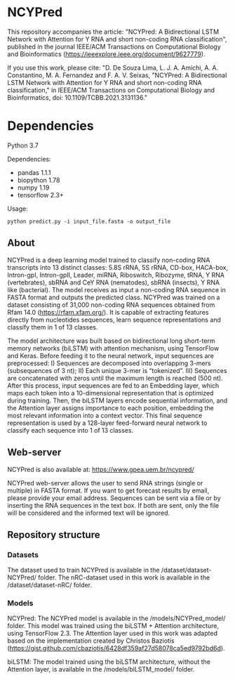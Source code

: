 # NCYPred
  This repository accompanies the article: "NCYPred: A Bidirectional LSTM Network with Attention for Y RNA and short non-coding RNA classification", published in the journal IEEE/ACM Transactions on Computational Biology and Bioinformatics (https://ieeexplore.ieee.org/document/9627779). 
  
If you use this work, please cite: "D. De Souza Lima, L. J. A. Amichi, A. A. Constantino, M. A. Fernandez and F. A. V. Seixas, "NCYPred: A Bidirectional LSTM Network with Attention for Y RNA and short non-coding RNA classification," in IEEE/ACM Transactions on Computational Biology and Bioinformatics, doi: 10.1109/TCBB.2021.3131136."

# Dependencies
Python 3.7

Dependencies:
- pandas 1.1.1
- biopython 1.78
- numpy 1.19
- tensorflow 2.3+

Usage:
```
python predict.py -i input_file.fasta -o output_file
```

## About

  NCYPred is a deep learning model trained to classify non-coding RNA transcripts into 13 distinct classes: 5.8S rRNA, 5S rRNA, CD-box, HACA-box, Intron-gpI, Intron-gpII, Leader, miRNA, Riboswitch, Ribozyme, tRNA, Y RNA (vertebrates), sbRNA and CeY RNA (nematodes), sbRNA (insects), Y RNA like (bacterial). The model receives as input a non-coding RNA sequence in FASTA format and outputs the predicted class. NCYPred was trained on a dataset consisting of 31,000 non-coding RNA sequences obtained from Rfam 14.0 (https://rfam.xfam.org/). It is capable of extracting features directly from nucleotides sequences, learn sequence representations and classify them in 1 of 13 classes.

  The model architecture was built based on bidirectional long short-term memory networks (biLSTM) with attention mechanism, using TensorFlow and Keras. Before feeding it to the neural network, input sequences are preprocessed: I) Sequences are decomposed into overlapping 3-mers (subsequences of 3 nt); II) Each unique 3-mer is “tokenized”. III) Sequences are concatenated with zeros until the maximum length is reached (500 nt). After this process, input sequences are fed to an Embedding layer, which maps each token into a 10-dimensional representation that is optimized during training. Then, the biLSTM layers encode sequential information, and the Attention layer assigns importance to each position, embedding the most relevant information into a context vector. This final sequence representation is used by a 128-layer feed-forward neural network to classify each sequence into 1 of 13 classes.

## Web-server
  NCYPred is also available at: https://www.gpea.uem.br/ncypred/

  NCYPred  web-server allows the user to send RNA strings (single or multiple) in FASTA format. If you want to get forecast results by email, please provide your email address.
Sequences can be sent via a file or by inserting the RNA sequences in the text box. If both are sent, only the file will be considered and the informed text will be ignored.

## Repository structure

### Datasets
The dataset used to train NCYPred is available in the /dataset/dataset-NCYPred/ folder.
The nRC-dataset used in this work is available in the /dataset/dataset-nRC/ folder.

### Models
NCYPred:
The NCYPred model is available in the /models/NCYPred_model/ folder. 
This model was trained using the biLSTM + Attention architecture, using TensorFlow 2.3.
The Attention layer used in this work was adapted based on the implementation created by Christos Baziotis (https://gist.github.com/cbaziotis/6428df359af27d58078ca5ed9792bd6d).

biLSTM:
The model trained using the biLSTM architecture, without the Attention layer, is available in the /models/biLSTM_model/ folder.
